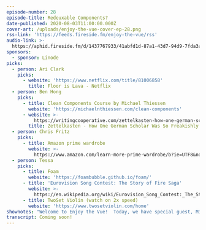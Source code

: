```yaml
---
episode-number: 28
episode-title: Redeuxable Components?
date-published: 2020-08-03T11:00:00.000Z
cover-art: /uploads/enjoy-the-vue-cover-ep-28.png
rss-link: 'https://feeds.fireside.fm/enjoy-the-vue/rss'
audio-link: >-
  https://aphid.fireside.fm/d/1437767933/41abfd1d-87a1-43d7-94d9-7fda3a5120e1/dffa23b6-3e39-49b8-9e2e-41dc4e347210.mp3
sponsors:
  - sponsor: Linode
picks:
  - person: Ari Clark
    picks:
      - website: 'https://www.netflix.com/title/81006858'
        title: Floor is Lava - Netflix
  - person: Ben Hong
    picks:
      - title: Clean Components Course by Michael Thiessen
        website: 'https://michaelnthiessen.com/clean-components'
      - website: >-
          https://writingcooperative.com/zettelkasten-how-one-german-scholar-was-so-freakishly-productive-997e4e0ca125
        title: Zettelkasten - How One German Scholar Was So Freakishly Productive
  - person: Chris Fritz
    picks:
      - title: Amazon prime wardrobe
        website: >-
          https://www.amazon.com/learn-more-prime-wardrobe/b?ie=UTF8&node=16122413011
  - person: Tessa
    picks:
      - title: Foam
        website: 'https://foambubble.github.io/foam/'
      - title: 'Eurovision Song Contest: The Story of Fire Saga'
        website: >-
          https://en.wikipedia.org/wiki/Eurovision_Song_Contest:_The_Story_of_Fire_Saga
      - title: TwoSet Violin (watch on 2x speed)
        website: 'https://www.twosetviolin.com/home'
shownotes: "Welcome to Enjoy the Vue!  Today, we have special guest, Michael Thiessen, a developer at Vidyard.  He also writes a lot about Vue on his blog and creates courses and videos. We will find out how Michael got started with Vue and what his motivation was. We will discuss reusable components, what it means to have a clean versus a reusable component, gold plating, Dunning-Kruger effect, and when to use provide and inject.”  Chris gives a really useful tip on what he does when he refactors components. Have you heard of “The 6 Levels of Reusability?”  Download this episode now to find out more! \n\nResources mentioned\n- [Michael Thiessen-Twitter](https://twitter.com/MichaelThiessen?ref_src=twsrc%255Egoogle%257Ctwcamp%255Eserp%257Ctwgr%255Eauthor)\n- [Michael Thiessen](https://michaelnthiessen.com/)\_\n- [Michael’s Medium Blog Post-“Checklist for Writing Highly Reusable Components in React and Vue](https://medium.com/hackernoon/checklist-for-writing-highly-reusable-components-in-react-and-vue-531f963864bd).”\n- [“The Paradox of Abstraction: When Good Code is Bad Code” by Michael Thiessen](https://michaelnthiessen.com/paradox-of-abstraction)\n- [Dunning-Kruger effect](https://en.wikipedia.org/wiki/Dunning%25E2%2580%2593Kruger_effect)\n- [Gold plating (project management)](https://en.wikipedia.org/wiki/Gold_plating_(project_management)#:~:text=From%2520Wikipedia%252C%2520the%2520free%2520encyclopedia,the%2520point%2520of%2520diminishing%2520returns.)\n- [Provide/Inject Have Nothing to Do With Dependency Injection by Michael Thiessen](https://michaelnthiessen.com/provide-inject-not-dependency-injection/)\n\nMicheal's pick:\n- [Kobo e-Reader](https://us.kobobooks.com/)"
transcript: Coming soon!
---
```

